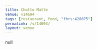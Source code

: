 ```yaml
---
title: Chotto Matte
venue: v14694
tags: [restaurant, food, "fhrs:428075"]
permalink: /v/14694/
layout: venue
---
```

null